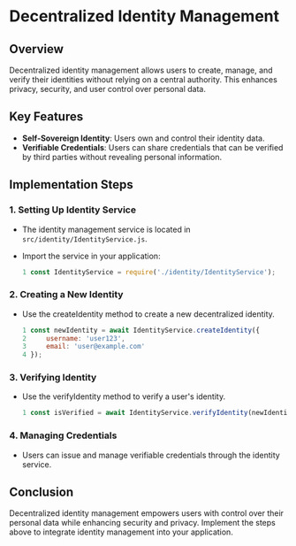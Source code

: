 # Decentralized Identity Management

## Overview
Decentralized identity management allows users to create, manage, and verify their identities without relying on a central authority. This enhances privacy, security, and user control over personal data.

## Key Features
- **Self-Sovereign Identity**: Users own and control their identity data.
- **Verifiable Credentials**: Users can share credentials that can be verified by third parties without revealing personal information.

## Implementation Steps

### 1. Setting Up Identity Service
- The identity management service is located in `src/identity/IdentityService.js`.
- Import the service in your application:

  ```javascript
  1 const IdentityService = require('./identity/IdentityService');
  ```

### 2. Creating a New Identity
- Use the createIdentity method to create a new decentralized identity.

  ```javascript
  1 const newIdentity = await IdentityService.createIdentity({
  2     username: 'user123',
  3     email: 'user@example.com'
  4 });
  ```
  
### 3. Verifying Identity
- Use the verifyIdentity method to verify a user's identity.

  ```javascript
  1 const isVerified = await IdentityService.verifyIdentity(newIdentity.id);
  ```
  
### 4. Managing Credentials
- Users can issue and manage verifiable credentials through the identity service.

## Conclusion
Decentralized identity management empowers users with control over their personal data while enhancing security and privacy. Implement the steps above to integrate identity management into your application.


